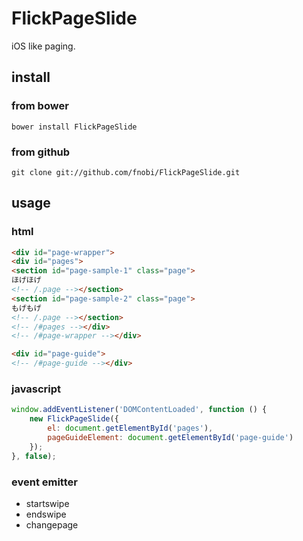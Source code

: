 FlickPageSlide
======

iOS like paging.

## install

### from bower
```
bower install FlickPageSlide
```

### from github
```
git clone git://github.com/fnobi/FlickPageSlide.git
```

## usage

### html

```html
<div id="page-wrapper">
<div id="pages">
<section id="page-sample-1" class="page">
ほげほげ
<!-- /.page --></section>
<section id="page-sample-2" class="page">
もげもげ
<!-- /.page --></section>
<!-- /#pages --></div>
<!-- /#page-wrapper --></div>

<div id="page-guide">
<!-- /#page-guide --></div>
```

### javascript

```javascript
window.addEventListener('DOMContentLoaded', function () {
    new FlickPageSlide({
        el: document.getElementById('pages'),
        pageGuideElement: document.getElementById('page-guide')
    });
}, false);
```

### event emitter

 * startswipe
 * endswipe
 * changepage
